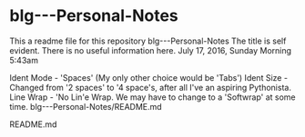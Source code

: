 # blg---Personal-Notes
This a readme file for this repository
blg---Personal-Notes
The title is self evident.
There is no useful information here.
July 17, 2016, Sunday Morning 5:43am

Ident Mode - 'Spaces' (My only other choice would be 'Tabs')
Ident Size - Changed from '2 spaces' to '4 space's, after all I've an aspiring Pythonista.
Line Wrap - 'No Lin'e Wrap.  We may have to change to a 'Softwrap' at some time.
blg---Personal-Notes/README.md


README.md
